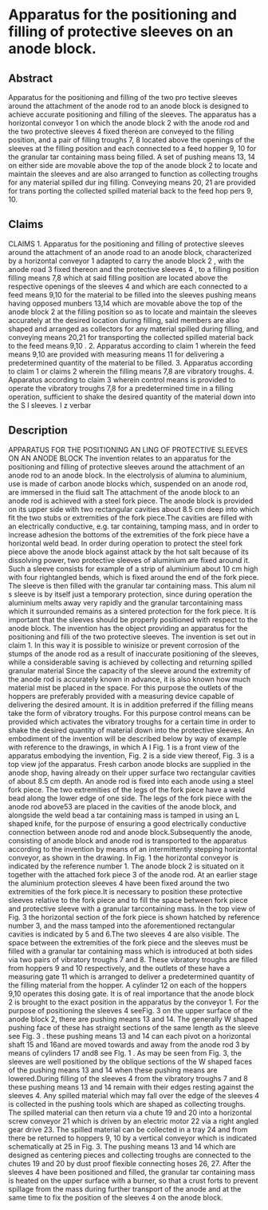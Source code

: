 # Apparatus for the positioning and filling of protective sleeves on an anode block.

## Abstract
Apparatus for the positioning and filling of the two pro tective sleeves around the attachment of the anode rod to an anode block is designed to achieve accurate positioning and filling of the sleeves. The apparatus has a horizontal conveyor 1 on which the anode block 2 with the anode rod and the two protective sleeves 4 fixed thereon are conveyed to the filling position, and a pair of filling troughs 7, 8 located above the openings of the sleeves at the filling position and each connected to a feed hopper 9, 10 for the granular tar containing mass being filled. A set of pushing means 13, 14 on either side are movable above the top of the anode block 2 to locate and maintain the sleeves and are also arranged to function as collecting troughs for any material spilled dur ing filling. Conveying means 20, 21 are provided for trans porting the collected spilled material back to the feed hop pers 9, 10.

## Claims
CLAIMS 1. Apparatus for the positioning and filling of protective sleeves around the attachment of an anode road to an anode block, characterized by a horizontal conveyor 1 adapted to carry the anode block 2 , with the anode road 3 fixed thereon and the protective sleeves 4 , to a filling position filling means 7,8 which at said filling position are located above the respective openings of the sleeves 4 and which are each connected to a feed means 9,10 for the material to be filled into the sleeves pushing means having opposed munbers 13,14 which are movable above the top of the anode block 2 at the filling position so as to locate and maintain the sleeves accurately at the desired location during filling, said members are also shaped and arranged as collectors for any material spilled during filling, and conveying means 20,21 for transporting the collected spilled material back to the feed means 9,10 . 2. Apparatus according to claim 1 wherein the feed means 9,10 are provided with measuring means 11 for delivering a predetermined quantity of the material to be filled. 3. Apparatus according to claim 1 or claims 2 wherein the filling means 7,8 are vibratory troughs. 4. Apparatus according to claim 3 wherein control means is provided to operate the vibratory troughs 7,8 for a predetermined time in a filling operation, sufficient to shake the desired quantity of the material down into the S I sleeves. I z verbar

## Description
APPARATUS FOR THE POSITIONING AN LING OF PROTECTIVE SLEEVES ON AN ANODE BLOCK The invention relates to an apparatus for the positioning and filling of protective sleeves around the attachment of an anode rod to an anode block. In the electrolysis of alumina to aluminium, use is made of carbon anode blocks which, suspended on an anode rod, are immersed in the fluid salt The attachment of the anode block to an anode rod is achieved with a steel fork piece. The anode block is provided on its upper side with two rectangular cavities about 8.5 cm deep into which fit the two stubs or extremities of the fork piece.The cavities are filled with an electrically conductive, e.g. tar containing, tamping mass, and in order to increase adhesion the bottoms of the extremities of the fork piece have a horizontal weld bead. In order during operation to protect the steel fork piece above the anode block against attack by the hot salt because of its dissolving power, two protective sleeves of aluminium are fixed around it. Such a sleeve consists for example of a strip of aluminium about 10 cm high with four rightangled bends, which is fixed around the end of the fork piece. The sleeve is then filled with the granular tar containing mass. This alum nil s sleeve is by itself just a temporary protection, since during operation the aluminium melts away very rapidly and the granular tarcontaining mass which it surrounded remains as a sintered protection for the fork piece. It is important that the sleeves should be properly positioned with respect to the anode block. The invention has the object providing an apparatus for the positioning and filli of the two protective sleeves. The invention is set out in claim 1. In this way it is possible to winisize or prevent corrosion of the stumps of the anode rod as a result of inaccurate positioning of the sleeves, while a considerable saving is achieved by collecting and returning spilled granular material Since the capacity of the sleeve around the extremity of the anode rod is accurately known in advance, it is also known how much material mist be placed in the space. For this purpose the outlets of the hoppers are preferably provided with a measuring device capable of delivering the desired amount. It is in addition preferred if the filling means take the form of vibratory troughs. For this purpose control means can be provided which activates the vibratory troughs for a certain time in order to shake the desired quantity of material down into the protective sleeves. An embodiment of the invention will be described below by way of example with reference to the drawings, in which A I Fig. 1 is a front view of the apparatus embodying the invention, Fig. 2 is a side view thereof, Fig. 3 is a top view jof the apparatus. Fresh carbon anode blocks are supplied in the anode shop, having already on their upper surface two rectangular cavities of about 8.5 cm depth. An anode rod is fixed into each anode using a steel fork piece. The two extremities of the legs of the fork piece have a weld bead along the lower edge of one side. The legs of the fork piece with the anode rod above53 are placed in the cavities of the anode block, and alongside the weld bead a tar containing mass is tamped in using an L shaped knife, for the purpose of ensuring a good electrically conductive connection between anode rod and anode block.Subsequently the anode, consisting of anode block and anode rod is transported to the apparatus according to the invention by means of an intermittently stepping horizontal conveyor, as shown in the drawing. In Fig. 1 the horizontal conveyor is indicated by the reference number 1. The anode block 2 is situated on it together with the attached fork piece 3 of the anode rod. At an earlier stage the aluminium protection sleeves 4 have been fixed around the two extremities of the fork piece.It is necessary to position these protective sleeves relative to the fork piece and to fill the space between fork piece and protective sleeve with a granular tarcontaining mass. In the top view of Fig. 3 the horizontal section of the fork piece is shown hatched by reference number 3, and the mass tamped into the aforementioned rectangular cavities is indicated by 5 and 6.The two sleeves 4 are also visible. The space between the extremities of the fork piece and the sleeves must be filled with a granular tar containing mass which is introduced at both sides via two pairs of vibratory troughs 7 and 8. These vibratory troughs are filled from hoppers 9 and 10 respectively, and the outlets of these have a measuring gate 11 which is arranged to deliver a predetermined quantity of the filling material from the hopper. A cylinder 12 on each of the hoppers 9,10 operates this dosing gate. It is of real importance that the anode block 2 is brought to the exact position in the apparatus by the conveyor 1. For the purpose of positioning the sleeves 4 seeFig. 3 on the upper surface of the anode block 2, there are pushing means 13 and 14. The generally W shaped pushing face of these has straight sections of the same length as the sleeve see Fig. 3 . these pushing means 13 and 14 can each pivot on a horizontal shaft 15 and 16and are moved towards and away from the anode rod 3 by means of cylinders 17 and8 see Flg. 1 . As may be seen from Fig. 3, the sleeves are well positioned by the oblique sections of the W shaped faces of the pushing means 13 and 14 when these pushing means are lowered.During filling of the sleeves 4 from the vibratory troughs 7 and 8 these pushing means 13 and 14 remain with their edges resting against the sleeves 4. Any spilled material which may fall over the edge of the sleeves 4 is collected in the pushing tools which are shaped as collecting troughs. The spilled material can then return via a chute 19 and 20 into a horizontal screw conveyor 21 which is driven by an electric motor 22 via a right angled gear drive 23. The spilled material can be collected in a tray 24 and from there be returned to hoppers 9, 10 by a vertical conveyor which is indicated schematically at 25 in Fig. 3. The pushing means 13 and 14 which are designed as centering pieces and collecting troughs are connected to the chutes 19 and 20 by dust proof flexible connecting hoses 26, 27. After the sleeves 4 have been positioned and filled, the granular tar containing mass is heated on the upper surface with a burner, so that a crust forts to prevent spillage from the mass during further transport of the anode and at the same time to fix the position of the sleeves 4 on the anode block.